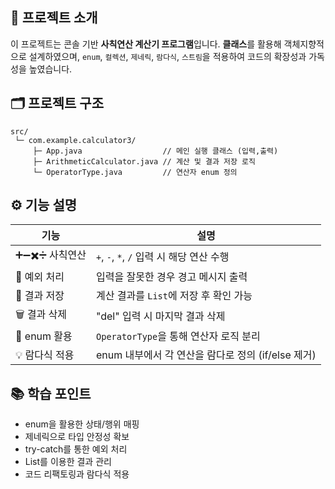 ## 🧮 프로젝트 소개
이 프로젝트는 콘솔 기반 **사칙연산 계산기 프로그램**입니다.
**클래스**를 활용해 객체지향적으로 설계하였으며, `enum`, `컬렉션`, `제네릭`, `람다식`, `스트림`을 적용하여 코드의 확장성과 가독성을 높였습니다.

## 🗂️ 프로젝트 구조
```
src/
 └─ com.example.calculator3/
     ├─ App.java                  // 메인 실행 클래스 (입력,출력)
     ├─ ArithmeticCalculator.java // 계산 및 결과 저장 로직
     └─ OperatorType.java         // 연산자 enum 정의
```

## ⚙️ 기능 설명
| 기능 | 설명 |
| ---- | ---- |
| ➕➖✖️➗ 사칙연산 | `+`, `-`, `*`, `/` 입력 시 해당 연산 수행 |
| 🧩 예외 처리 | 입력을 잘못한 경우 경고 메시지 출력 |
| 💾 결과 저장 | 계산 결과를 `List`에 저장 후 확인 가능 |
| 🗑️ 결과 삭제 | "del" 입력 시 마지막 결과 삭제 |
| 🧠 enum 활용 | `OperatorType`을 통해 연산자 로직 분리 |
| 💡 람다식 적용 | enum 내부에서 각 연산을 람다로 정의 (if/else 제거) |

## 📚 학습 포인트
- enum을 활용한 상태/행위 매핑
- 제네릭으로 타입 안정성 확보
- try-catch를 통한 예외 처리
- List를 이용한 결과 관리
- 코드 리팩토링과 람다식 적용
